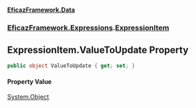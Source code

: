 #### [EficazFramework.Data](EficazFrameworkData.md 'EficazFramework Data')
### [EficazFramework.Expressions](EficazFrameworkData.md#EficazFramework.Expressions 'EficazFramework.Expressions').[ExpressionItem](EficazFramework.Expressions/ExpressionItem.md 'EficazFramework.Expressions.ExpressionItem')

## ExpressionItem.ValueToUpdate Property

```csharp
public object ValueToUpdate { get; set; }
```

#### Property Value
[System.Object](https://docs.microsoft.com/en-us/dotnet/api/System.Object 'System.Object')